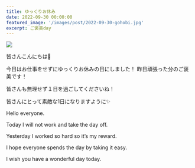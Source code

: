 ```yaml
---
title: ゆっくりお休み
date: 2022-09-30 00:00:00
featured_image: '/images/post/2022-09-30-gohobi.jpg'
excerpt: ご褒美day
---
```


![](https://yutarochan.github.io/yurumina/images/post/2022-09-30-gohobi.jpg)

皆さんこんにちは🤗

今日はお仕事をせずにゆっくりお休みの日にしました！
昨日頑張った分のご褒美です！

皆さんも無理せず１日を過ごしてくださいね！

皆さんにとって素敵な1日になりますように✨


Hello everyone.

Today I will not work and take the day off.

Yesterday I worked so hard so it’s my reward.

I hope everyone spends the day by taking it easy.

I wish you have a wonderful day today.


